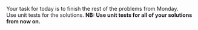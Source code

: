 Your task for today is to finish the rest of the problems from Monday.   
Use unit tests for the solutions.
**NB: Use unit tests for all of your solutions from now on.**
